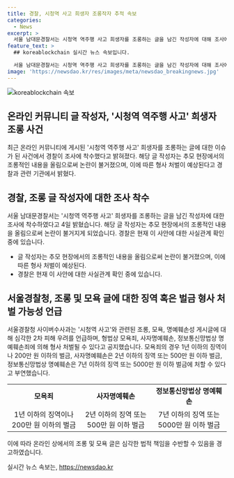 ```yaml
---
title: 경찰, 시청역 사고 희생자 조롱작자 추적 속보
categories:
  - News
excerpt: >
  서울 남대문경찰서는 시청역 역주행 사고 희생자를 조롱하는 글을 남긴 작성자에 대해 조사에 착수했다고 4일 밝혔다. 해당 작성자는 희생자를 비하하며 모욕적인 글을 게시하였고, 이에 대한 형사 처벌이 예상된다. 경찰 관계자는 오늘 오전에 입건 전 조사에 착수했다. 사실관계를 확인 중이라고 말했다. 서울경찰청 사이버수사과는 이에 대해 모욕죄와 명예훼손 등으로 형사 처벌될 수 있다며 경고하고 있다. 현재 시청역 사고와 관련해 조롱 및 명예훼손성 게시글이 유포되고 있어 피해자와 유족에 대한 심각한 2차 피해가 우려된다고 전했다.
feature_text: >
  ## koreablockchain 실시간 뉴스 속보입니다.

  서울 남대문경찰서는 시청역 역주행 사고 희생자를 조롱하는 글을 남긴 작성자에 대해 조사에 착수했다고 4일 밝혔다. 해당 작성자는 희생자를 비하하며 모욕적인 글을 게시하였고, 이에 대한 형사 처벌이 예상된다. 경찰 관계자는 오늘 오전에 입건 전 조사에 착수했다. 사실관계를 확인 중이라고 말했다. 서울경찰청 사이버수사과는 이에 대해 모욕죄와 명예훼손 등으로 형사 처벌될 수 있다며 경고하고 있다. 현재 시청역 사고와 관련해 조롱 및 명예훼손성 게시글이 유포되고 있어 피해자와 유족에 대한 심각한 2차 피해가 우려된다고 전했다.
image: 'https://newsdao.kr/res/images/meta/newsdao_breakingnews.jpg'
---
```


<p><img src="https://newsdao.kr/res/images/meta/newsdao_breakingnews.jpg" alt="koreablockchain 속보" /></p>

<h2 data-ke-size="size26">온라인 커뮤니티 글 작성자, '시청역 역주행 사고' 희생자 조롱 사건</h2>

<p data-ke-size="size16">최근 온라인 커뮤니티에 게시된 '시청역 역주행 사고' 희생자를 조롱하는 글에 대한 이슈가 된 사건에서 경찰이 조사에 착수했다고 밝혀졌다. 해당 글 작성자는 추모 현장에서의 조롱적인 내용을 올림으로써 논란이 불거졌으며, 이에 따른 형사 처벌이 예상된다고 경찰과 관련 기관에서 밝혔다.</p>

<h2 data-ke-size="size24">경찰, 조롱 글 작성자에 대한 조사 착수</h2>

<p data-ke-size="size16">서울 남대문경찰서는 '시청역 역주행 사고' 희생자를 조롱하는 글을 남긴 작성자에 대한 조사에 착수하였다고 4일 밝혔습니다. 해당 글 작성자는 추모 현장에서의 조롱적인 내용을 올림으로써 논란이 불거지게 되었습니다. 경찰은 현재 이 사안에 대한 사실관계 확인 중에 있습니다.</p>

<ul>
    <li>글 작성자는 추모 현장에서의 조롱적인 내용을 올림으로써 논란이 불거졌으며, 이에 따른 형사 처벌이 예상된다.</li>
    <li>경찰은 현재 이 사안에 대한 사실관계 확인 중에 있습니다.</li>
</ul>

<h2 data-ke-size="size24">서울경찰청, 조롱 및 모욕 글에 대한 징역 혹은 벌금 형사 처벌 가능성 언급</h2>

<p data-ke-size="size16">서울경찰청 사이버수사과는 '시청역 사고'와 관련된 조롱, 모욕, 명예훼손성 게시글에 대해 심각한 2차 피해 우려를 언급하며, 형법상 모욕죄, 사자명예훼손, 정보통신망법상 명예훼손죄에 의해 형사 처벌될 수 있다고 공지했습니다. 모욕죄의 경우 1년 이하의 징역이나 200만 원 이하의 벌금, 사자명예훼손은 2년 이하의 징역 또는 500만 원 이하 벌금, 정보통신망법상 명예훼손은 7년 이하의 징역 또는 5000만 원 이하 벌금에 처할 수 있다고 부연했습니다.</p>

<table>
    <tr>
        <td style="text-align: center; height: 17px;"><b>모욕죄</b></td>
        <td style="text-align: center; height: 17px;"><b>사자명예훼손</b></td>
        <td style="text-align: center; height: 17px;"><b>정보통신망법상 명예훼손</b></td>
    </tr>
    <tr>
        <td style="text-align: center; height: 17px;">1년 이하의 징역이나 200만 원 이하의 벌금</td>
        <td style="text-align: center; height: 17px;">2년 이하의 징역 또는 500만 원 이하 벌금</td>
        <td style="text-align: center; height: 17px;">7년 이하의 징역 또는 5000만 원 이하 벌금</td>
    </tr>
</table>

<p data-ke-size="size16">이에 따라 온라인 상에서의 조롱 및 모욕 글은 심각한 법적 책임을 수반할 수 있음을 경고하였습니다.</p>
실시간 뉴스 속보는, <a href="https://newsdao.kr" rel="dofollow">https://newsdao.kr</a>



